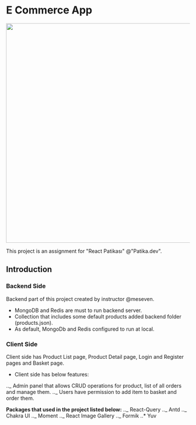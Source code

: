 # E Commerce App

<img src="https://i.imgur.com/R8RfMs6.gif" width="600"  />

This project is an assignment for "React Patikası" @"Patika.dev".

## Introduction

### Backend Side

Backend part of this project created by instructor @meseven.

- MongoDB and Redis are must to run backend server.
- Collection that includes some default products added backend folder (products.json).
- As default, MongoDb and Redis configured to run at local.

### Client Side

Client side has Product List page, Product Detail page, Login and Register pages and Basket page.

- Client side has below features:

.._ Admin panel that allows CRUD operations for product, list of all orders and manage them.
.._ Users have permission to add item to basket and order them.

**Packages that used in the project listed below:**
.._ React-Query
.._ Antd
.._ Chakra UI
.._ Moment
.._ React Image Gallery
.._ Formik
..\* Yuv
